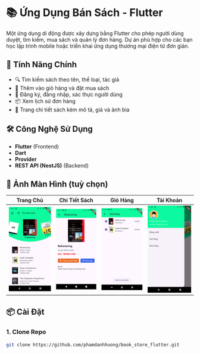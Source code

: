 # 📚 Ứng Dụng Bán Sách - Flutter

Một ứng dụng di động được xây dựng bằng Flutter cho phép người dùng duyệt, tìm kiếm, mua sách và quản lý đơn hàng. Dự án phù hợp cho các bạn học lập trình mobile hoặc triển khai ứng dụng thương mại điện tử đơn giản.

## 🚀 Tính Năng Chính

- 🔍 Tìm kiếm sách theo tên, thể loại, tác giả
- 🛒 Thêm vào giỏ hàng và đặt mua sách
- 👤 Đăng ký, đăng nhập, xác thực người dùng
- 📦 Xem lịch sử đơn hàng
- 📄 Trang chi tiết sách kèm mô tả, giá và ảnh bìa

## 🛠️ Công Nghệ Sử Dụng

- **Flutter** (Frontend)
- **Dart**
- **Provider**
- **REST API (NestJS)** (Backend)

## 📸 Ảnh Màn Hình (tuỳ chọn)

| Trang Chủ | Chi Tiết Sách | Giỏ Hàng | Tài Khoản |
|----------|---------------|----------|-----------|
| ![home](screenshots/home.png) | ![detail](screenshots/book_detail.png) | ![cart](screenshots/cart.png) | ![profile](screenshots/profile.png) |

## 📦 Cài Đặt

### 1. Clone Repo
```bash
git clone https://github.com/phamdanhhuong/book_store_flutter.git

